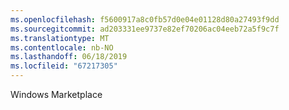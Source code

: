 ```yaml
---
ms.openlocfilehash: f5600917a8c0fb57d0e04e01128d80a27493f9dd
ms.sourcegitcommit: ad203331ee9737e82ef70206ac04eeb72a5f9c7f
ms.translationtype: MT
ms.contentlocale: nb-NO
ms.lasthandoff: 06/18/2019
ms.locfileid: "67217305"
---
```

Windows Marketplace